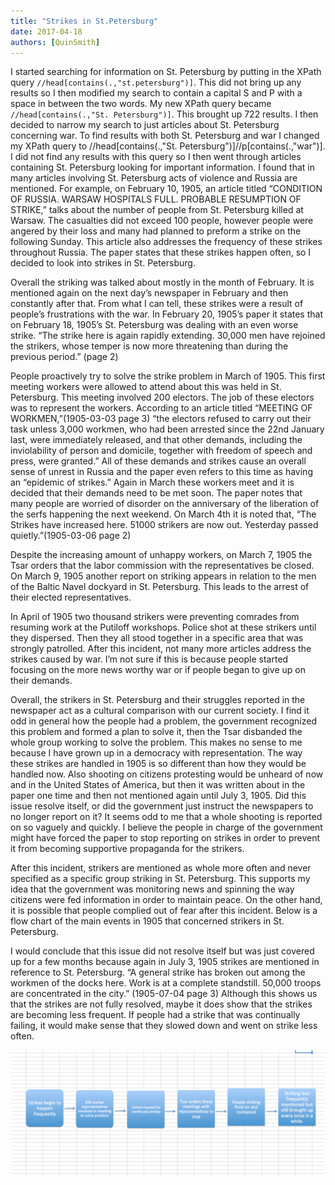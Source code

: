 ```yaml
---
title: "Strikes in St.Petersburg"
date: 2017-04-18
authors: [QuinSmith]
---
```

I started searching for information on St. Petersburg by putting in the XPath query `//head[contains(.,"st.petersburg")]`.  This did not bring up any results so I then modified my search to contain a capital S and P with a space in between the two words.  My new XPath query became ``//head[contains(.,"St. Petersburg")]``.  This brought up 722 results.  I then decided to narrow my search to just articles about St. Petersburg concerning war.  To find results with both St. Petersburg and war I changed my XPath query to
//head[contains(.,"St. Petersburg")]//p[contains(.,"war")].  I did not find any results with this query so I then went through articles containing St. Petersburg looking for important information.  I found that in many articles involving St. Petersburg acts of violence and Russia are mentioned.  For example, on February 10, 1905, an article titled “CONDITION OF RUSSIA. WARSAW HOSPITALS FULL. PROBABLE RESUMPTION OF STRIKE,” talks about the number of people from St. Petersburg killed at Warsaw.  The casualties did not exceed 100 people, however people were angered by their loss and many had planned to preform a strike on the following Sunday.  This article also addresses the frequency of these strikes throughout Russia.  The paper states that these strikes happen often, so I decided to look into strikes in St. Petersburg.

Overall the striking was talked about mostly in the month of February.  It is mentioned again on the next day’s newspaper in February and then constantly after that.  From what I can tell, these strikes were a result of people’s frustrations with the war. In February 20, 1905’s paper it states that on February 18, 1905’s St. Petersburg was dealing with an even worse strike. “The strike here is again rapidly extending. 30,000 men have rejoined the strikers, whose temper is now more threatening than during the previous period.” (page 2)   

People proactively try to solve the strike problem in March of 1905.  This first meeting workers were allowed to attend about this was held in St. Petersburg.  This meeting involved 200 electors.  The job of these electors was to represent the workers.  According to an article titled “MEETING OF WORKMEN,”(1905-03-03 page 3) “the electors refused to carry out their task unless 3,000 workmen, who had been arrested since the 22nd January last, were immediately released, and that other demands, including the inviolability of person and domicile, together with freedom of speech and press, were granted.” All of these demands and strikes cause an overall sense of unrest in Russia and the paper even refers to this time as having an “epidemic of strikes.”  Again in March these workers meet and it is decided that their demands need to be met soon.  The paper notes that many people are worried of disorder on the anniversary of the liberation of the serfs happening the next weekend. On March 4th it is noted that, “The Strikes have increased here. 51000 strikers are now out. Yesterday passed quietly.”(1905-03-06 page 2)

Despite the increasing amount of unhappy workers, on March 7, 1905 the Tsar orders that the labor commission with the representatives be closed.  On March 9, 1905 another report on striking appears in relation to the men of the Baltic Navel dockyard in St. Petersburg.  This leads to the arrest of their elected representatives.  

In April of 1905 two thousand strikers were preventing comrades from resuming work at the Putiloff workshops.  Police shot at these strikers until they dispersed.  Then they all stood together in a specific area that was strongly patrolled.  After this incident, not many more articles address the strikes caused by war.  I’m not sure if this is because people started focusing on the more news worthy war or if people began to give up on their demands.  

Overall, the strikers in St. Petersburg and their struggles reported in the newspaper act as a cultural comparison with our current society.  I find it odd in general how the people had a problem, the government recognized this problem and formed a plan to solve it, then the Tsar disbanded the whole group working to solve the problem.  This makes no sense to me because I have grown up in a democracy with representation.  The way these strikes are handled in 1905 is so different than how they would be handled now.  Also shooting on citizens protesting would be unheard of now and in the United States of America, but then it was written about in the paper one time and then not mentioned again until July 3, 1905.  Did this issue resolve itself, or did the government just instruct the newspapers to no longer report on it?  It seems odd to me that a whole shooting is reported on so vaguely and quickly.  I believe the people in charge of the government might have forced the paper to stop reporting on strikes in order to prevent it from becoming supportive propaganda for the strikers.  

After this incident, strikers are mentioned as whole more often and never specified as a specific group striking in St. Petersburg.  This supports my idea that the government was monitoring news and spinning the way citizens were fed information in order to maintain peace.  On the other hand, it is possible that people complied out of fear after this incident.  Below is a flow chart of the main events in 1905 that concerned strikers in St. Petersburg.

I would conclude that this issue did not resolve itself but was just covered up for a few months because again in July 3, 1905 strikes are mentioned in reference to St. Petersburg.  “A general strike has broken out among the workmen of the docks here. Work is at a complete standstill. 50,000 troops are concentrated in the city.”  (1905-07-04 page 3)  Although this shows us that the strikes are not fully resolved, maybe it does show that the strikes are becoming less frequent.  If people had a strike that was continually failing, it would make sense that they slowed down and went on strike less often.

![Flow Map of Key Events](smith-analysis-image1.png "Logo Title Text 1")       
